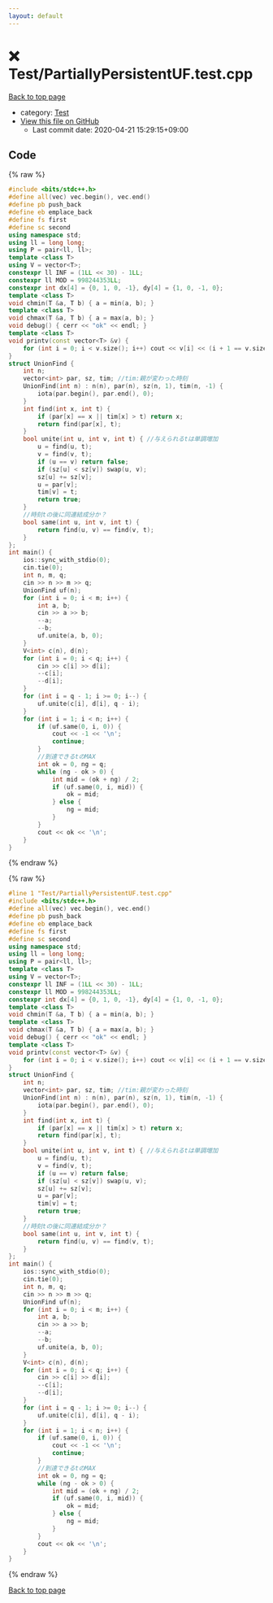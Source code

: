 ```yaml
---
layout: default
---
```


<!-- mathjax config similar to math.stackexchange -->
<script type="text/javascript" async
  src="https://cdnjs.cloudflare.com/ajax/libs/mathjax/2.7.5/MathJax.js?config=TeX-MML-AM_CHTML">
</script>
<script type="text/x-mathjax-config">
  MathJax.Hub.Config({
    TeX: { equationNumbers: { autoNumber: "AMS" }},
    tex2jax: {
      inlineMath: [ ['$','$'] ],
      processEscapes: true
    },
    "HTML-CSS": { matchFontHeight: false },
    displayAlign: "left",
    displayIndent: "2em"
  });
</script>

<script type="text/javascript" src="https://cdnjs.cloudflare.com/ajax/libs/jquery/3.4.1/jquery.min.js"></script>
<script src="https://cdn.jsdelivr.net/npm/jquery-balloon-js@1.1.2/jquery.balloon.min.js" integrity="sha256-ZEYs9VrgAeNuPvs15E39OsyOJaIkXEEt10fzxJ20+2I=" crossorigin="anonymous"></script>
<script type="text/javascript" src="../../assets/js/copy-button.js"></script>
<link rel="stylesheet" href="../../assets/css/copy-button.css" />


# :x: Test/PartiallyPersistentUF.test.cpp

<a href="../../index.html">Back to top page</a>

* category: <a href="../../index.html#0cbc6611f5540bd0809a388dc95a615b">Test</a>
* <a href="{{ site.github.repository_url }}/blob/master/Test/PartiallyPersistentUF.test.cpp">View this file on GitHub</a>
    - Last commit date: 2020-04-21 15:29:15+09:00




## Code

<a id="unbundled"></a>
{% raw %}
```cpp
#include <bits/stdc++.h>
#define all(vec) vec.begin(), vec.end()
#define pb push_back
#define eb emplace_back
#define fs first
#define sc second
using namespace std;
using ll = long long;
using P = pair<ll, ll>;
template <class T>
using V = vector<T>;
constexpr ll INF = (1LL << 30) - 1LL;
constexpr ll MOD = 998244353LL;
constexpr int dx[4] = {0, 1, 0, -1}, dy[4] = {1, 0, -1, 0};
template <class T>
void chmin(T &a, T b) { a = min(a, b); }
template <class T>
void chmax(T &a, T b) { a = max(a, b); }
void debug() { cerr << "ok" << endl; }
template <class T>
void printv(const vector<T> &v) {
    for (int i = 0; i < v.size(); i++) cout << v[i] << (i + 1 == v.size() ? '\n' : ' ');
}
struct UnionFind {
    int n;
    vector<int> par, sz, tim; //tim:親が変わった時刻
    UnionFind(int n) : n(n), par(n), sz(n, 1), tim(n, -1) {
        iota(par.begin(), par.end(), 0);
    }
    int find(int x, int t) {
        if (par[x] == x || tim[x] > t) return x;
        return find(par[x], t);
    }
    bool unite(int u, int v, int t) { //与えられるtは単調増加
        u = find(u, t);
        v = find(v, t);
        if (u == v) return false;
        if (sz[u] < sz[v]) swap(u, v);
        sz[u] += sz[v];
        u = par[v];
        tim[v] = t;
        return true;
    }
    //時刻tの後に同連結成分か？
    bool same(int u, int v, int t) {
        return find(u, v) == find(v, t);
    }
};
int main() {
    ios::sync_with_stdio(0);
    cin.tie(0);
    int n, m, q;
    cin >> n >> m >> q;
    UnionFind uf(n);
    for (int i = 0; i < m; i++) {
        int a, b;
        cin >> a >> b;
        --a;
        --b;
        uf.unite(a, b, 0);
    }
    V<int> c(n), d(n);
    for (int i = 0; i < q; i++) {
        cin >> c[i] >> d[i];
        --c[i];
        --d[i];
    }
    for (int i = q - 1; i >= 0; i--) {
        uf.unite(c[i], d[i], q - i);
    }
    for (int i = 1; i < n; i++) {
        if (uf.same(0, i, 0)) {
            cout << -1 << '\n';
            continue;
        }
        //到達できるtのMAX
        int ok = 0, ng = q;
        while (ng - ok > 0) {
            int mid = (ok + ng) / 2;
            if (uf.same(0, i, mid)) {
                ok = mid;
            } else {
                ng = mid;
            }
        }
        cout << ok << '\n';
    }
}
```
{% endraw %}

<a id="bundled"></a>
{% raw %}
```cpp
#line 1 "Test/PartiallyPersistentUF.test.cpp"
#include <bits/stdc++.h>
#define all(vec) vec.begin(), vec.end()
#define pb push_back
#define eb emplace_back
#define fs first
#define sc second
using namespace std;
using ll = long long;
using P = pair<ll, ll>;
template <class T>
using V = vector<T>;
constexpr ll INF = (1LL << 30) - 1LL;
constexpr ll MOD = 998244353LL;
constexpr int dx[4] = {0, 1, 0, -1}, dy[4] = {1, 0, -1, 0};
template <class T>
void chmin(T &a, T b) { a = min(a, b); }
template <class T>
void chmax(T &a, T b) { a = max(a, b); }
void debug() { cerr << "ok" << endl; }
template <class T>
void printv(const vector<T> &v) {
    for (int i = 0; i < v.size(); i++) cout << v[i] << (i + 1 == v.size() ? '\n' : ' ');
}
struct UnionFind {
    int n;
    vector<int> par, sz, tim; //tim:親が変わった時刻
    UnionFind(int n) : n(n), par(n), sz(n, 1), tim(n, -1) {
        iota(par.begin(), par.end(), 0);
    }
    int find(int x, int t) {
        if (par[x] == x || tim[x] > t) return x;
        return find(par[x], t);
    }
    bool unite(int u, int v, int t) { //与えられるtは単調増加
        u = find(u, t);
        v = find(v, t);
        if (u == v) return false;
        if (sz[u] < sz[v]) swap(u, v);
        sz[u] += sz[v];
        u = par[v];
        tim[v] = t;
        return true;
    }
    //時刻tの後に同連結成分か？
    bool same(int u, int v, int t) {
        return find(u, v) == find(v, t);
    }
};
int main() {
    ios::sync_with_stdio(0);
    cin.tie(0);
    int n, m, q;
    cin >> n >> m >> q;
    UnionFind uf(n);
    for (int i = 0; i < m; i++) {
        int a, b;
        cin >> a >> b;
        --a;
        --b;
        uf.unite(a, b, 0);
    }
    V<int> c(n), d(n);
    for (int i = 0; i < q; i++) {
        cin >> c[i] >> d[i];
        --c[i];
        --d[i];
    }
    for (int i = q - 1; i >= 0; i--) {
        uf.unite(c[i], d[i], q - i);
    }
    for (int i = 1; i < n; i++) {
        if (uf.same(0, i, 0)) {
            cout << -1 << '\n';
            continue;
        }
        //到達できるtのMAX
        int ok = 0, ng = q;
        while (ng - ok > 0) {
            int mid = (ok + ng) / 2;
            if (uf.same(0, i, mid)) {
                ok = mid;
            } else {
                ng = mid;
            }
        }
        cout << ok << '\n';
    }
}

```
{% endraw %}

<a href="../../index.html">Back to top page</a>

